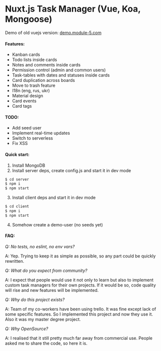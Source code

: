 # Nuxt.js Task Manager (Vue, Koa, Mongoose)

Demo of old vuejs version: [demo.module-5.com](http://demo.module-5.com/)

#### Features:
  - Kanban cards
  - Todo lists inside cards
  - Notes and comments inside cards
  - Permission control (admin and common users)
  - Task-tables with dates and statuses inside cards
  - Card duplication across boards
  - Move to trash feature
  - I18n (eng, rus, ukr)
  - Material design
  - Card events
  - Card tags

#### TODO:
  - Add seed user
  - Implement real-time updates
  - Switch to serverless
  - Fix XSS

#### Quick start:
1. Install MongoDB
2. Install server deps, create config.js and start it in dev mode
```sh
$ cd server
$ npm i
$ npm start
```
3. Install client deps and start it in dev mode
```sh
$ cd client
$ npm i
$ npm start
```
4. Somehow create a demo-user (no seeds yet)

#### FAQ:
*Q: No tests, no eslint, no env vars?*

A: Yep. Trying to keep it as simple as possible, so any part could be quickly rewritten.

*Q: What do you expect from community?*

A: I expect that people would use it not only to learn but also to implement custom task managers for their own projects. If it would be so, code quality will rise and new features will be implemented.

*Q: Why do this project exists?*

A: Team of my co-workers have been using trello. It was fine except lack of some specific features. So I implemented this project and now they use it. Also it was my master degree project.

*Q: Why OpenSource?*

A: I realised that it still pretty much far away from commercial use. People asked me to share the code, so here it is.
